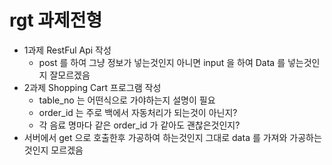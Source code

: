 # rgt 과제전형

- 1과제 RestFul Api 작성
  -  post 를 하여 그냥 정보가 넣는것인지 아니면 input 을 하여 Data 를 넣는것인지 잘모르겠음
- 2과제 Shopping Cart 프로그램 작성
  -  table_no 는 어떤식으로 가야하는지 설명이 필요
  -  order_id 는 주로 백에서 자동처리가 되는것이 아닌지?
  -  각 음료 명마다 같은 order_id 가 같아도 괜찮은것인지?
-  서버에서 get 으로 호출한후 가공하여 하는것인지 그대로 data 를 가져와 가공하는것인지 모르겠음  
